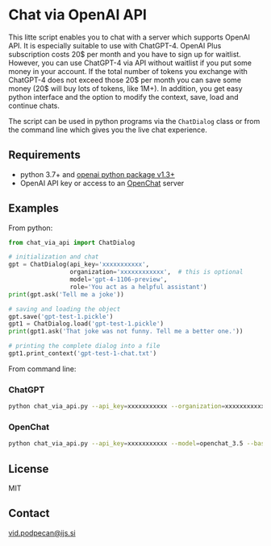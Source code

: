 # Chat via OpenAI API


This litte script enables you to chat with a server which supports OpenAI API. It is especially suitable to use with ChatGPT-4. OpenAI Plus subscription costs 20$ per month and you have to sign up for waitlist. However, you can use ChatGPT-4 via API without waitlist if you put some money in your account. If the total number of tokens you exchange with ChatGPT-4 does not exceed those 20$ per month you can save some money (20$ will buy lots of tokens, like 1M+). In addition, you get easy python interface and the option to modify the context, save, load and continue chats.

The script can be used in python programs via the `ChatDialog` class or from the command line which gives you the live chat experience.


## Requirements

-  python 3.7+ and [openai python package v1.3+](https://pypi.org/project/openai/)
-  OpenAI API key or access to an [OpenChat](https://github.com/imoneoi/openchat) server


## Examples


From python:


```python
from chat_via_api import ChatDialog

# initialization and chat
gpt = ChatDialog(api_key='xxxxxxxxxxx',
                 organization='xxxxxxxxxxxx',  # this is optional
                 model='gpt-4-1106-preview',
                 role='You act as a helpful assistant')
print(gpt.ask('Tell me a joke'))

# saving and loading the object
gpt.save('gpt-test-1.pickle')
gpt1 = ChatDialog.load('gpt-test-1.pickle')
print(gpt1.ask('That joke was not funny. Tell me a better one.'))

# printing the complete dialog into a file
gpt1.print_context('gpt-test-1-chat.txt')
```


From command line:

### ChatGPT

```bash
python chat_via_api.py --api_key=xxxxxxxxxxx --organization=xxxxxxxxxxxx --model=gpt-4-1106-preview --role="You act as a data analyst specialized in text analysis"
```

### OpenChat

```bash
python chat_via_api.py --api_key=xxxxxxxxxxx --model=openchat_3.5 --base_url="http://localhost:18888/v1"
```

## License

MIT

## Contact

vid.podpecan@ijs.si

